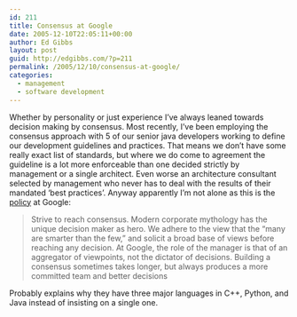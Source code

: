 ```yaml
---
id: 211
title: Consensus at Google
date: 2005-12-10T22:05:11+00:00
author: Ed Gibbs
layout: post
guid: http://edgibbs.com/?p=211
permalink: /2005/12/10/consensus-at-google/
categories:
  - management
  - software development
---
```

Whether by personality or just experience I&#8217;ve always leaned towards decision making by consensus. Most recently, I&#8217;ve been employing the consensus approach with 5 of our senior java developers working to define our development guidelines and practices. That means we don&#8217;t have some really exact list of standards, but where we do come to agreement the guideline is a lot more enforceable than one decided strictly by management or a single architect. Even worse an architecture consultant selected by management who never has to deal with the results of their mandated &#8216;best practices&#8217;. Anyway apparently I&#8217;m not alone as this is the [policy](http://www.msnbc.msn.com/id/10296177/site/newsweek/) at Google:

> Strive to reach consensus. Modern corporate mythology has the unique decision maker as hero. We adhere to the view that the &#8220;many are smarter than the few,&#8221; and solicit a broad base of views before reaching any decision. At Google, the role of the manager is that of an aggregator of viewpoints, not the dictator of decisions. Building a consensus sometimes takes longer, but always produces a more committed team and better decisions

Probably explains why they have three major languages in C++, Python, and Java instead of insisting on a single one.